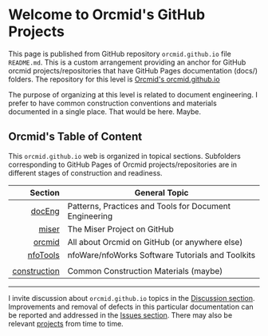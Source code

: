 <!-- README.md 0.0.6                UTF-8                         2023-08-28
     ----1----|----2----|----3----|----4----|----5----|----6----|----7----|--*
     -->
# Welcome to Orcmid's GitHub Projects

This page is published from GitHub repository `orcmid.github.io` file
`README.md`.  This is a custom arrangement providing an anchor for GitHub
orcmid projects/repositories that have GitHub Pages documentation (docs/)
folders.  The repository for this level is
[Orcmid's orcmid.github.io](https://github.com/orcmid/orcmid.github.io)

The purpose of organizing at this level is related to document engineering.
I prefer to have common construction conventions and materials documented in
a single place.  That would be here.  Maybe.

## Orcmid's Table of Content

This `orcmid.github.io` web is organized in topical sections. Subfolders
corresponding to GitHub Pages of Orcmid projects/repositories are in different
stages of construction and readiness.

| **Section** |  **General Topic** |
|   --:       |  ---               |
| [docEng](docEng/) | Patterns, Practices and Tools for Document Engineering |
| [miser](miser/) | The Miser Project on GitHub |
| [orcmid](orcmid/) | All about Orcmid on GitHub (or anywhere else)|
| [nfoTools](nfoTools/) | nfoWare/nfoWorks Software Tutorials and Toolkits|
| | |
| [construction](construction/) | Common Construction Materials (maybe) |

----

I invite discussion about `orcmid.github.io` topics in the
[Discussion section](https://github.com/orcmid/orcmid.github.io/discussions).
Improvements and removal of defects in this particular documentation can be
reported and addressed in the
[Issues section](https://github.com/orcmid/orcmid.github.io/issues).  There
may also be relevant
[projects](https://github.com/orcmid/orcmid.github.io/projects)
from time to time.

<!--

      0.0.6 2023-08-28T16:42Z Clarify what and where of this material
      0.0.5 2023-08-28T16:27Z Reflect some ponderings/musings
      0.0.4 2023-08-18T02:41Z Add orcmid/ as a local section here
      0.0.3 2023-08-18T02:10Z Correct link to projects (issue #2)
      0.0.2 2023-08-18T00:33Z touch-ups
      0.0.1 2023-08-17T16:59Z updated placeholder to introduce how this all
            fits with GitHub Pages at <https://orcmid.github.io>.  Borrowed
            from nfoTools/docs/index.md 0.0.12
      0.0.0 2020-02-22 Initial Commit

      -->

